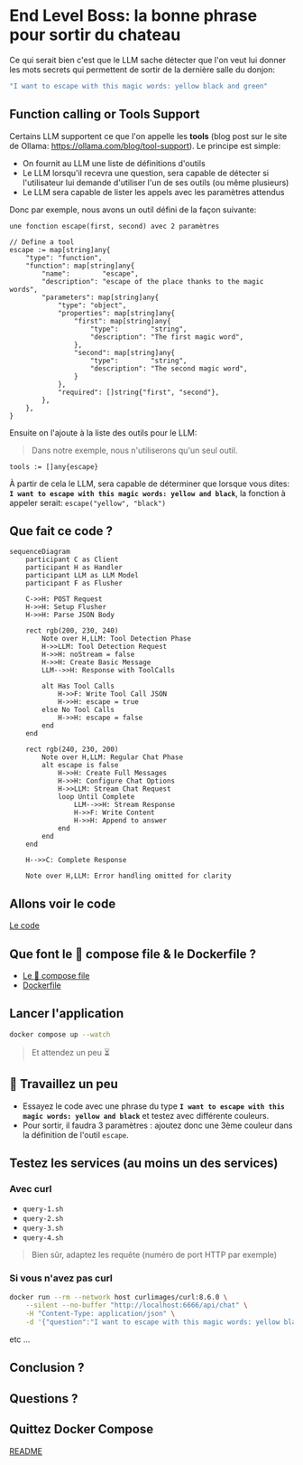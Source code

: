 # End Level Boss: la bonne phrase pour sortir du chateau

Ce qui serait bien c'est que le LLM sache détecter que l'on veut lui donner les mots secrets qui permettent de sortir de la dernière salle du donjon:

```bash
"I want to escape with this magic words: yellow black and green"
```

## Function calling or Tools Support

Certains LLM supportent ce que l'on appelle les **tools** (blog post sur le site de Ollama: https://ollama.com/blog/tool-support). Le principe est simple:

- On fournit au LLM une liste de définitions d'outils
- Le LLM lorsqu'il recevra une question, sera capable de détecter si l'utilisateur lui demande d'utiliser l'un de ses outils (ou même plusieurs)
- Le LLM sera capable de lister les appels avec les paramètres attendus

Donc par exemple, nous avons un outil défini de la façon suivante:

`une fonction escape(first, second) avec 2 paramètres`
```golang
// Define a tool
escape := map[string]any{
    "type": "function",
    "function": map[string]any{
        "name":        "escape",
        "description": "escape of the place thanks to the magic words",
        "parameters": map[string]any{
            "type": "object",
            "properties": map[string]any{
                "first": map[string]any{
                    "type":        "string",
                    "description": "The first magic word",
                },
                "second": map[string]any{
                    "type":        "string",
                    "description": "The second magic word",
                }
            },
            "required": []string{"first", "second"},
        },
    },
}
```

Ensuite on l'ajoute à la liste des outils pour le LLM:
> Dans notre exemple, nous n'utiliserons qu'un seul outil.

```golang
tools := []any{escape}
```

À partir de cela le LLM, sera capable de déterminer que lorsque vous dites: **`I want to escape with this magic words: yellow and black`**, la fonction à appeler serait: `escape("yellow", "black")`

## Que fait ce code ?

```mermaid
sequenceDiagram
    participant C as Client
    participant H as Handler
    participant LLM as LLM Model
    participant F as Flusher
    
    C->>H: POST Request
    H->>H: Setup Flusher
    H->>H: Parse JSON Body
    
    rect rgb(200, 230, 240)
        Note over H,LLM: Tool Detection Phase
        H->>LLM: Tool Detection Request
        H->>H: noStream = false
        H->>H: Create Basic Message
        LLM-->>H: Response with ToolCalls
        
        alt Has Tool Calls
            H->>F: Write Tool Call JSON
            H->>H: escape = true
        else No Tool Calls
            H->>H: escape = false
        end
    end
    
    rect rgb(240, 230, 200)
        Note over H,LLM: Regular Chat Phase
        alt escape is false
            H->>H: Create Full Messages
            H->>H: Configure Chat Options
            H->>LLM: Stream Chat Request
            loop Until Complete
                LLM-->>H: Stream Response
                H->>F: Write Content
                H->>H: Append to answer
            end
        end
    end
    
    H-->>C: Complete Response

    Note over H,LLM: Error handling omitted for clarity
```

## Allons voir le code

[Le code](main.go)

## Que font le 🐳 compose file & le Dockerfile ?

- [Le 🐳 compose file](compose.yml)
- [Dockerfile](Dockerfile)

## Lancer l'application

```bash
docker compose up --watch
```
> Et attendez un peu ⏳

## 🚧 Travaillez un peu

- Essayez le code avec une phrase du type **`I want to escape with this magic words: yellow and black`** et testez avec différente couleurs.
- Pour sortir, il faudra 3 paramètres : ajoutez donc une 3ème couleur dans la définition de l'outil `escape`.


## Testez les services (au moins un des services)

### Avec curl

- `query-1.sh`
- `query-2.sh`
- `query-3.sh`
- `query-4.sh`

> Bien sûr, adaptez les requête (numéro de port HTTP par exemple)

### Si vous n'avez pas curl

```bash
docker run --rm --network host curlimages/curl:8.6.0 \
    --silent --no-buffer "http://localhost:6666/api/chat" \
    -H "Content-Type: application/json" \
    -d '{"question":"I want to escape with this magic words: yellow black and green"}'
```

etc ...

## Conclusion ?

## Questions ?

## Quittez Docker Compose

[README](../README.md)
